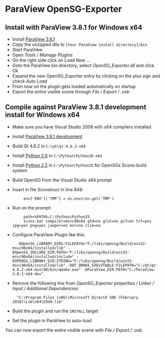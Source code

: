 ParaView OpenSG-Exporter
========================

Install with ParaView 3.8.1 for Windows x64
-------------------------------------------

- Install [ParaView 3.8.1][pv]
- Copy the unzipped dlls to  `[Your ParaView install directory]/bin`
- Start ParaView
- Open *Tools / Manage Plugins*
 - On the right side click on *Load New ...*
  - Goto the ParaView bin directory, select *OpenSG_Exporter.dll* and click *Ok*
  - Expand the new OpenSG_Exporter entry by clicking on the plus sign and check *Auto Load*
 - From now on the plugin gets loaded automatically on startup
- Export the entire visible scene through *File / Export / .osb*

Compile against ParaView 3.8.1 development install for Windows x64
------------------------------------------------------------------

- Make sure you have Visual Studio 2008 with x64 compilers installed
- Install [ParaView 3.8.1 development][pv_dev]
- Build Qt 4.6.2 in `C:\qt\qt-4.6.2-x64`
- Install [Python 2.6][python] in `C:\Python\Python26-x64`
- Install [Python 2.5][python25] in `C:\Python\Python25` for OpenSGs Scons-build system
- Build OpenSG from the Visual Studio x64 prompt
 - Insert in file Sconstruct in line 848:

			env['ENV']['TMP'] = os.environ.get('TMP')

 - Run on the prompt:

			path=%PATH%;C:\Python\Python25
			scons.bat compiler=msvc90x64 qt4=no glut=no gif=no tif=yes jpg=yes png=yes jasper=no exr=no zlib=no

- Configure ParaView-Plugin like this:

		-DOpenSG_LIBRARY_DIRS:FILEPATH="F:/libs/opensg/Build/win32-msvc90x64/installed/lib" -DOpenSG_INCLUDE_DIR:PATH="F:/libs/opensg/Build/win32-msvc90x64/installed/include" -DOPENSG_LIBRARY_DIR:STRING="F:/libs/opensg/Build/win32-msvc90x64/installed/lib" -DQT_QMAKE_EXECUTABLE:FILEPATH="C:/qt/qt-4.6.2-x64-msvc90/bin/qmake.exe" -DParaView_DIR:PATH="C:/ParaView-3.8.1-x64-dev"

- Remove the following line from *OpenSG_Exporter properties / Linker / Input / Additional Dependencies*:

		"C:\Program Files (x86)\Microsoft DirectX SDK (February 2010)\Lib\x64\d3d9.lib"

- Build the plugin and run the `INSTALL` target
- Set the plugin in ParaView to auto-load

You can now export the entire visible scene with *File / Export / .osb*.

[pv]:http://paraview.org/files/v3.8/ParaView-3.8.1-Win64-x86.exe
[pv_dev]:http://paraview.org/files/v3.8/ParaView-Development-3.8.1-Win64-x86.exe
[python]:http://www.python.org/ftp/python/2.6.6/python-2.6.6.amd64.msi
[python25]:http://www.python.org/ftp/python/2.5.4/python-2.5.4.msi